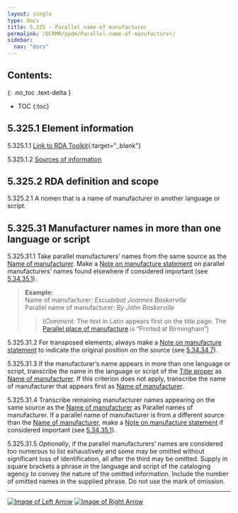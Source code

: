```yaml
---
layout: single
type: docs
title: 5.325 — Parallel name of manufacturer
permalink: /DCRMR/ppdm/Parallel-name-of-manufacturer/
sidebar:
  nav: "docs"
---
```


## Contents:
{: .no_toc .text-delta }

- TOC
{:toc}

## 5.325.1 Element information

<a name="5.325.1.1">5.325.1.1</a> [Link to RDA Toolkit](https://access.rdatoolkit.org/Content/Index?externalId=en-US_ala-61a1d2e6-9672-36d4-a7b5-c1e37f685797){:target="_blank"}

<a name="5.325.1.2">5.325.1.2</a> [Sources of information](/DCRMR/ppdm/#5011-sources-of-information)

## 5.325.2 RDA definition and scope

<a name="5.325.2.1">5.325.2.1</a> A nomen that is a name of manufacturer in another language or script.

## 5.325.31 Manufacturer names in more than one language or script

<a name="5.325.31.1">5.325.31.1</a> Take parallel manufacturers’ names from the same source as the [Name of manufacturer](/DCRMR/ppdm/Name-of-manufacturer/). Make a [Note on manufacture statement](/DCRMR/ppdm/Note-on-manufacture-statement) on parallel manufacturers’ names found elsewhere if considered important (see [5.34.35.1](/DCRMR/ppdm/Note-on-manufacture-statement/#5.34.35.1)).

>**Example:**  
>Name of manufacturer: <CITE>Excudebat Joannes Baskerville</CITE>  
>Parallel name of manufacturer: <CITE>By John Baskerville</CITE>  
>>(*Comment*: The text in Latin appears first on the title page. The [Parallel place of manufacture](/DCRMR/ppdm/Parallel-place-of-manufacture/) is “Printed at Birmingham”)

<a name="5.325.31.2">5.325.31.2</a> For transposed elements, always make a [Note on manufacture statement](/DCRMR/ppdm/Note-on-manufacture-statement) to indicate the original position on the source (see [5.34.34.7](/DCRMR/ppdm/Note-on-manufacture-statement/#5.34.34.7)). 

<a name="5.325.31.3">5.325.31.3</a> If the manufacturer’s name  appears in more than one language or script, transcribe the name in the language or script of the [Title proper](/DCRMR/title/Title-proper) as [Name of manufacturer](/DCRMR/ppdm/Name-of-manufacturer/). If this criterion does not apply, transcribe the name of manufacturer that appears first as [Name of manufacturer](/DCRMR/ppdm/Name-of-manufacturer/).

<a name="5.325.31.4">5.325.31.4</a> Transcribe remaining manufacturer names appearing on the same source as the [Name of manufacturer](/DCRMR/ppdm/Name-of-manufacturer/) as Parallel names of manufacturer. If a parallel name of manufacturer is from a different source than the [Name of manufacturer](/DCRMR/ppdm/Name-of-manufacturer/), make a [Note on manufacture statement](/DCRMR/ppdm/Note-on-manufacture-statement) if considered important (see [5.34.35.1](/DCRMR/ppdm/Note-on-manufacture-statement/#5.34.35.1)).

<a name="5.325.31.5">5.325.31.5</a> *Optionally*, if the parallel manufacturers' names are considered too numerous to list exhaustively and some may be omitted without significant loss of identification, all after the third may be omitted. Supply in square brackets a phrase in the language and script of the cataloging agency to convey the nature of the omitted information. Include the number of omitted names in the supplied phrase. Do not use the mark of omission.

---

[![Image of Left Arrow](https://rbms-bsc.github.io/DCRMR/assets/pictures/navigation/Arrow_Left.png "5.32 — Name of manufacturer")](/DCRMR/ppdm/Name-of-manufacturer/) [![Image of Right Arrow](https://rbms-bsc.github.io/DCRMR/assets/pictures/navigation/Arrow_Right.png "5.33 — Date of manufacture")](/DCRMR/ppdm/Date-of-manufacture/)

